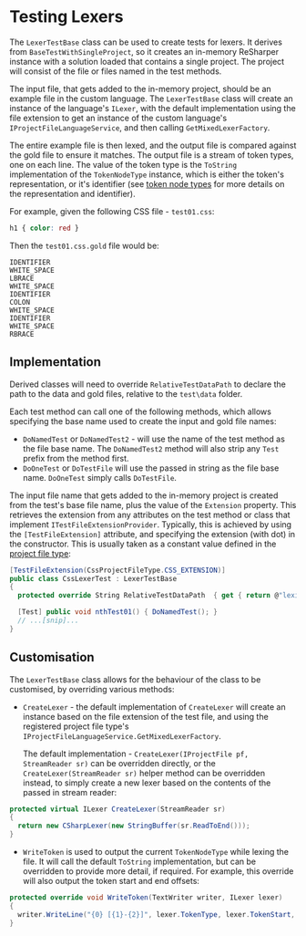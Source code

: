 ---
---

# Testing Lexers

The `LexerTestBase` class can be used to create tests for lexers. It derives from `BaseTestWithSingleProject`, so it creates an in-memory ReSharper instance with a solution loaded that contains a single project. The project will consist of the file or files named in the test methods.

The input file, that gets added to the in-memory project, should be an example file in the custom language. The `LexerTestBase` class will create an instance of the language's `ILexer`, with the default implementation using the file extension to get an instance of the custom language's `IProjectFileLanguageService`, and then calling `GetMixedLexerFactory`.

The entire example file is then lexed, and the output file is compared against the gold file to ensure it matches. The output file is a stream of token types, one on each line. The value of the token type is the `ToString` implementation of the `TokenNodeType` instance, which is either the token's representation, or it's identifier (see [token node types](/CustomLanguages/Parsing/NodeTypes/TokenNodeTypes.md) for more details on the representation and identifier).

For example, given the following CSS file - `test01.css`:

```css
h1 { color: red }
```

Then the `test01.css.gold` file would be:

```
IDENTIFIER
WHITE_SPACE
LBRACE
WHITE_SPACE
IDENTIFIER
COLON
WHITE_SPACE
IDENTIFIER
WHITE_SPACE
RBRACE
```

## Implementation

Derived classes will need to override `RelativeTestDataPath` to declare the path to the data and gold files, relative to the `test\data` folder. 

Each test method can call one of the following methods, which allows specifying the base name used to create the input and gold file names:

* `DoNamedTest` or `DoNamedTest2` - will use the name of the test method as the file base name. The `DoNamedTest2` method will also strip any `Test` prefix from the method first.
* `DoOneTest` or `DoTestFile` will use the passed in string as the file base name. `DoOneTest` simply calls `DoTestFile`.

The input file name that gets added to the in-memory project is created from the test's base file name, plus the value of the `Extension` property. This retrieves the extension from any attributes on the test method or class that implement `ITestFileExtensionProvider`. Typically, this is achieved by using the `[TestFileExtension]` attribute, and specifying the extension (with dot) in the constructor. This is usually taken as a constant value defined in the [project file type](/CustomLanguages/Registration/ProjectFileType.md):

```csharp
[TestFileExtension(CssProjectFileType.CSS_EXTENSION)]
public class CssLexerTest : LexerTestBase
{
  protected override String RelativeTestDataPath  { get { return @"lexing\css"; } }

  [Test] public void nthTest01() { DoNamedTest(); }
  // ...[snip]...
}
```

## Customisation

The `LexerTestBase` class allows for the behaviour of the class to be customised, by overriding various methods:

* `CreateLexer` - the default implementation of `CreateLexer` will create an instance based on the file extension of the test file, and using the registered project file type's `IProjectFileLanguageService.GetMixedLexerFactory`.

    The default implementation - `CreateLexer(IProjectFile pf, StreamReader sr)` can be overridden directly, or the `CreateLexer(StreamReader sr)` helper method can be overridden instead, to simply create a new lexer based on the contents of the passed in stream reader:

```csharp
protected virtual ILexer CreateLexer(StreamReader sr)
{
  return new CSharpLexer(new StringBuffer(sr.ReadToEnd()));
}
```

* `WriteToken` is used to output the current `TokenNodeType` while lexing the file. It will call the default `ToString` implementation, but can be overridden to provide more detail, if required. For example, this override will also output the token start and end offsets:

```csharp
protected override void WriteToken(TextWriter writer, ILexer lexer)
{
  writer.WriteLine("{0} [{1}-{2}]", lexer.TokenType, lexer.TokenStart, lexer.TokenEnd);
}
```
